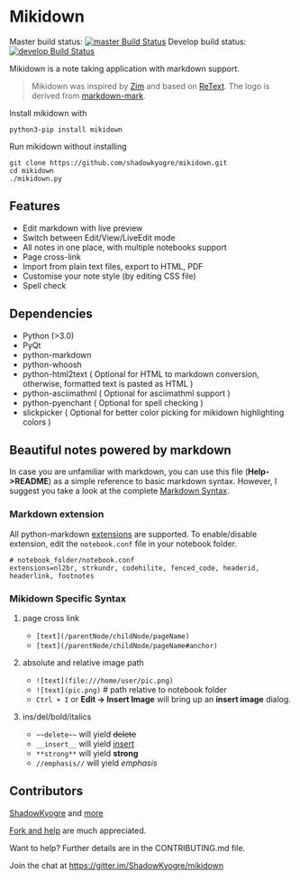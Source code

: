 # Mikidown

Master build status: [![master Build Status](https://travis-ci.org/ShadowKyogre/mikidown.svg?branch=master)](https://travis-ci.org/ShadowKyogre/mikidown)
Develop build status: [![develop Build Status](https://travis-ci.org/ShadowKyogre/mikidown.svg?branch=develop)](https://travis-ci.org/ShadowKyogre/mikidown)

Mikidown is a note taking application with markdown support.

> Mikidown was inspired by [Zim] and based on [ReText]. The logo is derived from [markdown-mark].

Install mikidown with
 
    python3-pip install mikidown

Run mikidown without installing

    git clone https://github.com/shadowkyogre/mikidown.git
    cd mikidown
    ./mikidown.py

## Features 

- Edit markdown with live preview
- Switch between Edit/View/LiveEdit mode
- All notes in one place, with multiple notebooks support
- Page cross-link
- Import from plain text files, export to HTML, PDF
- Customise your note style (by editing CSS file)
- Spell check

## Dependencies

- Python (>3.0)
- PyQt
- python-markdown
- python-whoosh
- python-html2text ( Optional for HTML to markdown conversion, otherwise, formatted text is pasted as HTML )
- python-asciimathml ( Optional for asciimathml support )
- python-pyenchant ( Optional for spell checking )
- slickpicker ( Optional for better color picking for mikidown highlighting colors )

## Beautiful notes powered by markdown

In case you are unfamiliar with markdown, you can use this file (**Help->README**) as a simple reference to basic markdown syntax. However, I suggest you take a look at the complete [Markdown Syntax].

### Markdown extension

All python-markdown [extensions] are supported. To enable/disable extension, edit the `notebook.conf` file in your notebook folder.

    # notebook_folder/notebook.conf
    extensions=nl2br, strkundr, codehilite, fenced_code, headerid, headerlink, footnotes

### Mikidown Specific Syntax

1.  page cross link
    - `[text](/parentNode/childNode/pageName)`
    - `[text](/parentNode/childNode/pageName#anchor)`


2.  absolute and relative image path 
    - `![text](file:///home/user/pic.png)` 
    - `![text](pic.png)`     # path relative to notebook folder
    - `Ctrl + I` or **Edit -> Insert Image** will bring up an **insert image** dialog.

3.  ins/del/bold/italics
    - `~~delete~~`  will yield <del>delete</del>
    - `__insert__` will yield <ins>insert</ins>
    - `**strong**` will yield <strong>strong</strong>
    - `//emphasis//` will yield <em>emphasis</em>

## Contributors

[ShadowKyogre] and [more](https://github.com/shadowkyogre/mikidown/graphs/contributors)

[Fork and help] are much appreciated.

[markdown-mark]: https://github.com/dcurtis/markdown-mark
[Zim]: http://zim-wiki.org/
[ReText]: http://sourceforge.net/p/retext/
[Markdown Syntax]: http://daringfireball.net/projects/markdown/syntax
[Fork and help]: https://github.com/shadowkyogre/mikidown
[ShadowKyogre]: https://github.com/ShadowKyogre
[extensions]: http://pythonhosted.org/Markdown/extensions/index.html

Want to help? Further details are in the CONTRIBUTING.md file.

Join the chat at https://gitter.im/ShadowKyogre/mikidown

